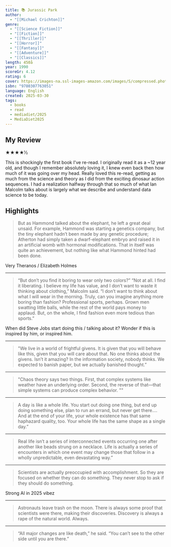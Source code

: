 ```yaml
---
title: 📚 Jurassic Park
author:
  - "[[Michael Crichton]]"
genre:
  - "[[Science Fiction]]"
  - "[[Fiction]]"
  - "[[Thriller]]"
  - "[[Horror]]"
  - "[[Fantasy]]"
  - "[[Adventure]]"
  - "[[Classics]]"
length: 450å
year: 1990
scoreGr: 4.12
rating: 6
cover: https://images-na.ssl-images-amazon.com/images/S/compressed.photo.goodreads.com/books/1529604411i/40604658.jpg
isbn: "9780307763051"
language: English
created: 2025-03-30
tags:
  - books
  - read
  - mediadiet/2025
  - MediaDiet2025
---
```

## My Review

★★★★½

This is shockingly the first book I've re-read. I originally read it as a ~12 year old, and though I remember absolutely loving it, I knew even back then how much of it was going over my head. Really loved this re-read, getting as much from the science and theory as I did from the exciting dinosaur action sequences. I had a realization halfway through that so much of what Ian Malcolm talks about is largely what we describe and understand data science to be today.  


## Highlights

>But as Hammond talked about the elephant, he left a great deal unsaid. For example, Hammond was starting a genetics company, but the tiny elephant hadn’t been made by any genetic procedure; Atherton had simply taken a dwarf-elephant embryo and raised it in an artificial womb with hormonal modifications. That in itself was quite an achievement, but nothing like what Hammond hinted had been done. 

Very Theranos / Elizabeth Holmes

---
>“But don’t you find it boring to wear only two colors?” “Not at all. I find it liberating. I believe my life has value, and I don’t want to waste it thinking about clothing,” Malcolm said. “I don’t want to think about what I will wear in the morning. Truly, can you imagine anything more boring than fashion? Professional sports, perhaps. Grown men swatting little balls, while the rest of the world pays money to applaud. But, on the whole, I find fashion even more tedious than sports.” 

When did Steve Jobs start doing this / talking about it? Wonder if this is inspired by him, or inspired him.

---
>"We live in a world of frightful givens. It is given that you will behave like this, given that you will care about that. No one thinks about the givens. Isn’t it amazing? In the information society, nobody thinks. We expected to banish paper, but we actually banished thought.” 

---
>"Chaos theory says two things. First, that complex systems like weather have an underlying order. Second, the reverse of that—that simple systems can produce complex behavior. ""

---
>A day is like a whole life. You start out doing one thing, but end up doing something else, plan to run an errand, but never get there.… And at the end of your life, your whole existence has that same haphazard quality, too. Your whole life has the same shape as a single day.” 

---
>Real life isn’t a series of interconnected events occurring one after another like beads strung on a necklace. Life is actually a series of encounters in which one event may change those that follow in a wholly unpredictable, even devastating way.” 

---
>Scientists are actually preoccupied with accomplishment. So they are focused on whether they can do something. They never stop to ask if they should do something. 

Strong AI in 2025 vibez

---
>Astronauts leave trash on the moon. There is always some proof that scientists were there, making their discoveries. Discovery is always a rape of the natural world. Always.

---
>“All major changes are like death,” he said. “You can’t see to the other side until you are there.” 

